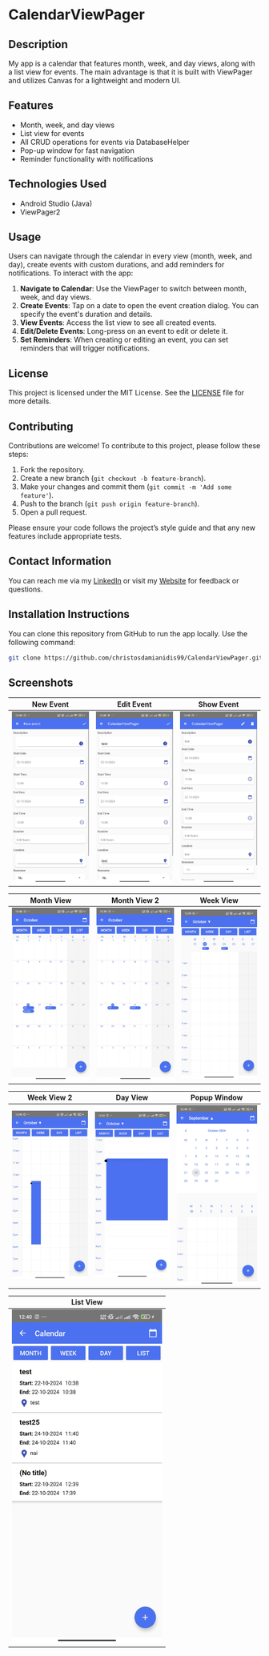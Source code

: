 # CalendarViewPager

## Description
My app is a calendar that features month, week, and day views, along with a list view for events. The main advantage is that it is built with ViewPager and utilizes Canvas for a lightweight and modern UI.

## Features
- Month, week, and day views
- List view for events
- All CRUD operations for events via DatabaseHelper
- Pop-up window for fast navigation
- Reminder functionality with notifications

## Technologies Used
- Android Studio (Java)
- ViewPager2


## Usage
Users can navigate through the calendar in every view (month, week, and day), create events with custom durations, and add reminders for notifications. To interact with the app:

1. **Navigate to Calendar**: Use the ViewPager to switch between month, week, and day views.
2. **Create Events**: Tap on a date to open the event creation dialog. You can specify the event's duration and details.
3. **View Events**: Access the list view to see all created events.
4. **Edit/Delete Events**: Long-press on an event to edit or delete it.
5. **Set Reminders**: When creating or editing an event, you can set reminders that will trigger notifications.



## License
This project is licensed under the MIT License. See the [LICENSE](LICENSE) file for more details.

## Contributing
Contributions are welcome! To contribute to this project, please follow these steps:

1. Fork the repository.
2. Create a new branch (`git checkout -b feature-branch`).
3. Make your changes and commit them (`git commit -m 'Add some feature'`).
4. Push to the branch (`git push origin feature-branch`).
5. Open a pull request.

Please ensure your code follows the project’s style guide and that any new features include appropriate tests.

## Contact Information
You can reach me via my [LinkedIn](linkedin.com/in/christos-damianidis-71668920a) or visit my 
[Website](https://christos-damianidis.lovestoblog.com/?i=1) for feedback or questions.


## Installation Instructions
You can clone this repository from GitHub to run the app locally. Use the following command:

```bash
git clone https://github.com/christosdamianidis99/CalendarViewPager.git
```
## Screenshots

| New Event | Edit Event | Show Event |
|-----------|------------|------------|
| <img src="assets/NEW_EVENT.jpg" alt="New Event" width="300"/> | <img src="assets/EDIT_EVENT.jpg" alt="Edit Event" width="300"/> | <img src="assets/SHOW_EVENT.jpg" alt="Show Event" width="300"/> |

| Month View | Month View 2 | Week View |
|------------|---------------|-----------|
| <img src="assets/MONTH_VIEW_TWO_EVENTS_SAME_DAY.jpg" alt="Month View" width="300"/> | <img src="assets/MONTH_VIEW_TWO_EVENTS.jpg" alt="Month View 2" width="300"/> | <img src="assets/WEEK_VIEW_TWO_EVENTS.jpg" alt="Week View" width="300"/> |

| Week View 2 | Day View | Popup Window |
|--------------|----------|--------------|
| <img src="assets/WEEK_VIEW_EVENT_CALENDAR.jpg" alt="Week View 2" width="300"/> | <img src="assets/DAY_VIEW_EVENT_CALENDAR.jpg" alt="Day View" width="300"/> | <img src="assets/POPUP_WINDOW.jpg" alt="Popup Window" width="300"/> |

| List View |
|-----------|
| <img src="assets/LIST_VIEW.jpg" alt="List View" width="300"/> |
